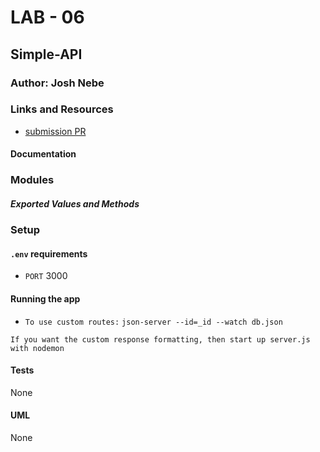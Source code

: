 # LAB - 06

## Simple-API

### Author: Josh Nebe

### Links and Resources
* [submission PR](https://github.com/yosh-401-advanced-javascript/lab-06/pull/1)

#### Documentation


### Modules


##### Exported Values and Methods


### Setup
#### `.env` requirements
* `PORT` 3000


#### Running the app
* `To use custom routes:`
    `json-server --id=_id --watch db.json`

`If you want the custom response formatting, then start up server.js with nodemon`

  
#### Tests
None

#### UML
None
